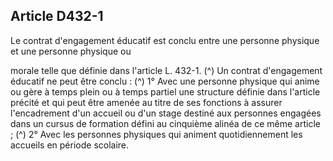 ## Article D432-1

Le contrat d'engagement éducatif est conclu entre une personne physique et une personne physique ou

morale telle que définie dans l'article L. 432-1. (^)
Un contrat d'engagement éducatif ne peut être conclu : (^)
1° Avec une personne physique qui anime ou gère à temps plein ou à temps partiel une structure définie dans
l'article précité et qui peut être amenée au titre de ses fonctions à assurer l'encadrement d'un accueil ou d'un
stage destiné aux personnes engagées dans un cursus de formation défini au cinquième alinéa de ce même
article ; (^)
2° Avec les personnes physiques qui animent quotidiennement les accueils en période scolaire.

